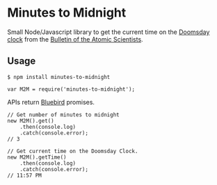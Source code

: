 # Minutes to Midnight

Small Node/Javascript library to get the current time on the [Doomsday clock][] from the [Bulletin of the Atomic Scientists][bulletin].

## Usage

```
$ npm install minutes-to-midnight
```

```
var M2M = require('minutes-to-midnight');
```

APIs return [Bluebird][] promises.

```
// Get number of minutes to midnight
new M2M().get()
    .then(console.log) 
    .catch(console.error);
// 3 
```

```
// Get current time on the Doomsday Clock.
new M2M().getTime()
    .then(console.log)
    .catch(console.error);
// 11:57 PM
```

[Doomsday clock]: http://en.wikipedia.org/wiki/Doomsday_Clock
[bulletin]: http://thebulletin.org

[bluebird]: https://github.com/petkaantonov/bluebird